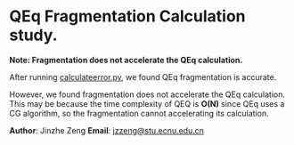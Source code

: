 # QEq Fragmentation Calculation study.
**Note: Fragmentation does not accelerate the QEq calculation.**

After running [calculateerror.py](calculateerror.py), we found QEq fragmentation is accurate.

However, we found fragmentation does not accelerate the QEq calculation. This may be because the time complexity of QEQ is **O(N)** since QEq uses a CG algorithm, so the fragmentation cannot accelerating its calculation.

**Author**: Jinzhe Zeng
**Email**: jzzeng@stu.ecnu.edu.cn
